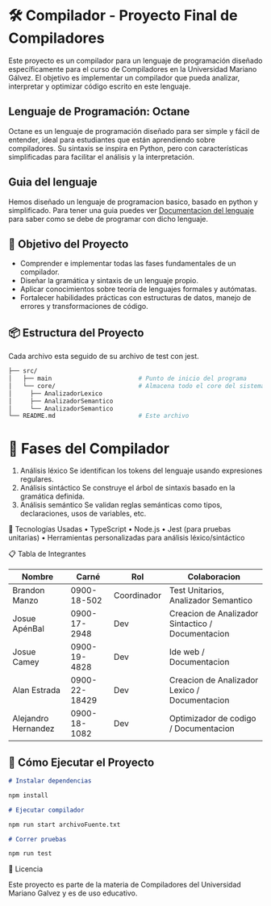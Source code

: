 # 🛠️ Compilador - Proyecto Final de Compiladores

Este proyecto es un compilador para un lenguaje de programación diseñado específicamente para el curso de Compiladores en la Universidad Mariano Gálvez. El objetivo es implementar un compilador que pueda analizar, interpretar y optimizar código escrito en este lenguaje.

## Lenguaje de Programación: Octane

Octane es un lenguaje de programación diseñado para ser simple y fácil de entender, ideal para estudiantes que están aprendiendo sobre compiladores. Su sintaxis se inspira en Python, pero con características simplificadas para facilitar el análisis y la interpretación.

## Guia del lenguaje

Hemos diseñado un lenguaje de programacion basico, basado en python y simplificado. Para tener una guia puedes ver [Documentacion del lenguaje](./Lenguaje.md) para saber como se debe de programar con dicho lenguaje.

## 🧠 Objetivo del Proyecto

- Comprender e implementar todas las fases fundamentales de un compilador.
- Diseñar la gramática y sintaxis de un lenguaje propio.
- Aplicar conocimientos sobre teoría de lenguajes formales y autómatas.
- Fortalecer habilidades prácticas con estructuras de datos, manejo de errores y transformaciones de código.

## 📦 Estructura del Proyecto

Cada archivo esta seguido de su archivo de test con jest.

```bash
├── src/
│   ├── main                        # Punto de inicio del programa
│   └── core/                       # Almacena todo el core del sistema
│     ├── AnalizadorLexico
│     ├── AnalizadorSemantico
│     └── AnalizadorSemantico
└── README.md                       # Este archivo
```

# 📌 Fases del Compilador

1.  Análisis léxico
    Se identifican los tokens del lenguaje usando expresiones regulares.
2.  Análisis sintáctico
    Se construye el árbol de sintaxis basado en la gramática definida.
3.  Análisis semántico
    Se validan reglas semánticas como tipos, declaraciones, usos de variables, etc.

🧪 Tecnologías Usadas
• TypeScript
• Node.js
• Jest (para pruebas unitarias)
• Herramientas personalizadas para análisis léxico/sintáctico

📋 Tabla de Integrantes

| Nombre              | Carné         | Rol         | Colaboracion                                      |
| ------------------- | ------------- | ----------- | ------------------------------------------------- |
| Brandon Manzo       | 0900-18-502   | Coordinador | Test Unitarios, Analizador Semantico              |
| Josue ApénBal       | 0900-17-2948  | Dev         | Creacion de Analizador Sintactico / Documentacion |
| Josue Camey         | 0900-19-4828  | Dev         | Ide web / Documentacion                           |
| Alan Estrada        | 0900-22-18429 | Dev         | Creacion de Analizador Lexico / Documentacion     |
| Alejandro Hernandez | 0900-18-1082  | Dev         | Optimizador de codigo / Documentacion             |

## 🚀 Cómo Ejecutar el Proyecto

```md
# Instalar dependencias

npm install

# Ejecutar compilador

npm run start archivoFuente.txt

# Correr pruebas

npm run test
```

🧾 Licencia

Este proyecto es parte de la materia de Compiladores del Universidad Mariano Galvez y es de uso educativo.
